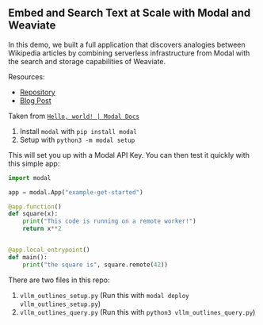 ## Embed and Search Text at Scale with Modal and Weaviate

In this demo, we built a full application that discovers analogies between Wikipedia articles by combining serverless infrastructure from Modal with the search and storage capabilities of Weaviate.

Resources:
* [Repository](https://github.com/modal-labs/vector-analogies-wikipedia)
* [Blog Post](https://weaviate.io/blog/modal-and-weaviate)

Taken from [`Hello, world! | Modal Docs`](https://modal.com/docs/examples/hello_world)

1. Install `modal` with `pip install modal`
2. Setup with `python3 -m modal setup`

This will set you up with a Modal API Key. You can then test it quickly with this simple app:

```python
import modal

app = modal.App("example-get-started")

@app.function()
def square(x):
    print("This code is running on a remote worker!")
    return x**2


@app.local_entrypoint()
def main():
    print("the square is", square.remote(42))
```

There are two files in this repo:
1. `vllm_outlines_setup.py` (Run this with `modal deploy vllm_outlines_setup.py`)
2. `vllm_outlines_query.py` (Run this with `python3 vllm_outlines_query.py`)
